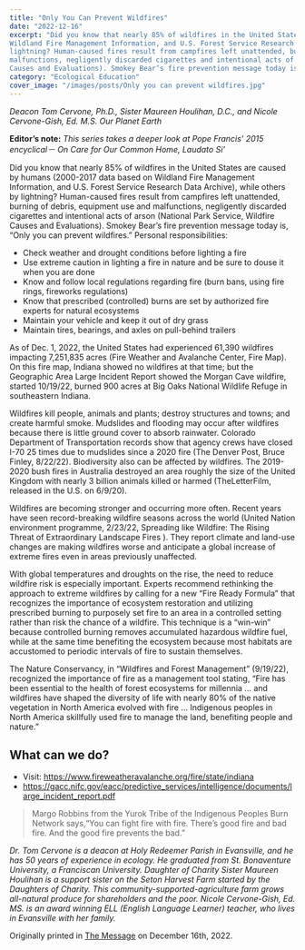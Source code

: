 ```yaml
---
title: "Only You Can Prevent Wildfires"
date: "2022-12-16"
excerpt: "Did you know that nearly 85% of wildfires in the United States are caused by humans (2000-2017 data based on
Wildland Fire Management Information, and U.S. Forest Service Research Data Archive), while others by
lightning? Human-caused fires result from campfires left unattended, burning of debris, equipment use and
malfunctions, negligently discarded cigarettes and intentional acts of arson (National Park Service, Wildfire
Causes and Evaluations). Smokey Bear’s fire prevention message today is, “Only you can prevent wildfires.”"
category: "Ecological Education"
cover_image: "/images/posts/Only you can prevent wildfires.jpg"
---
```


_Deacon Tom Cervone, Ph.D., Sister Maureen Houlihan, D.C., and Nicole Cervone-Gish, Ed. M.S.
Our Planet Earth_

**Editor’s note:** _This series takes a deeper look at Pope Francis’ 2015 encyclical－ On Care for Our Common
Home, Laudato Si’_

Did you know that nearly 85% of wildfires in the United States are caused by humans (2000-2017 data based on
Wildland Fire Management Information, and U.S. Forest Service Research Data Archive), while others by
lightning? Human-caused fires result from campfires left unattended, burning of debris, equipment use and
malfunctions, negligently discarded cigarettes and intentional acts of arson (National Park Service, Wildfire
Causes and Evaluations). Smokey Bear’s fire prevention message today is, “Only you can prevent wildfires.”
Personal responsibilities:

- Check weather and drought conditions before lighting a fire
- Use extreme caution in lighting a fire in nature and be sure to douse it when you are done
- Know and follow local regulations regarding fire (burn bans, using fire rings, fireworks regulations)
- Know that prescribed (controlled) burns are set by authorized fire experts for natural ecosystems
- Maintain your vehicle and keep it out of dry grass
- Maintain tires, bearings, and axles on pull-behind trailers

As of Dec. 1, 2022, the United States had experienced 61,390 wildfires impacting 7,251,835 acres (Fire
Weather and Avalanche Center, Fire Map). On this fire map, Indiana showed no wildfires at that time; but the
Geographic Area Large Incident Report showed the Morgan Cave wildfire, started 10/19/22, burned 900 acres
at Big Oaks National Wildlife Refuge in southeastern Indiana.

Wildfires kill people, animals and plants; destroy structures and towns; and create harmful smoke. Mudslides
and flooding may occur after wildfires because there is little ground cover to absorb rainwater. Colorado
Department of Transportation records show that agency crews have closed I-70 25 times due to mudslides since a
2020 fire (The Denver Post, Bruce Finley, 8/22/22). Biodiversity also can be affected by wildfires. The 2019-
2020 bush fires in Australia destroyed an area roughly the size of the United Kingdom with nearly 3 billion
animals killed or harmed (TheLetterFilm, released in the U.S. on 6/9/20).

Wildfires are becoming stronger and occurring more often. Recent years have seen record-breaking wildfire
seasons across the world (United Nation environment programme, 2/23/22, Spreading like Wildfire: The Rising
Threat of Extraordinary Landscape Fires ). They report climate and land-use changes are making wildfires worse
and anticipate a global increase of extreme fires even in areas previously unaffected.

With global temperatures and droughts on the rise, the need to reduce wildfire risk is especially important.
Experts recommend rethinking the approach to extreme wildfires by calling for a new “Fire Ready Formula”
that recognizes the importance of ecosystem restoration and utilizing prescribed burning to purposely set fire to
an area in a controlled setting rather than risk the chance of a wildfire. This technique is a “win-win” because
controlled burning removes accumulated hazardous wildfire fuel, while at the same time benefiting the
ecosystem because most habitats are accustomed to periodic intervals of fire to sustain themselves.

The Nature Conservancy, in “Wildfires and Forest Management” (9/19/22), recognized the importance of fire as
a management tool stating, “Fire has been essential to the health of forest ecosystems for millennia … and
wildfires have shaped the diversity of life with nearly 80% of the native vegetation in North America evolved
with fire … Indigenous peoples in North America skillfully used fire to manage the land, benefiting people and
nature.”

## What can we do?

- Visit: https://www.fireweatheravalanche.org/fire/state/indiana
- https://gacc.nifc.gov/eacc/predictive_services/intelligence/documents/large_incident_report.pdf

> Margo Robbins from the Yurok Tribe of the Indigenous Peoples Burn Network says,“You can fight fire with
> fire. There’s good fire and bad fire. And the good fire prevents the bad.”

_Dr. Tom Cervone is a deacon at Holy Redeemer Parish in Evansville, and he has 50 years of experience in
ecology. He graduated from St. Bonaventure University, a Franciscan University. Daughter of Charity Sister
Maureen Houlihan is a support sister on the Seton Harvest Farm started by the Daughters of Charity. This
community-supported-agriculture farm grows all-natural produce for shareholders and the poor. Nicole
Cervone-Gish, Ed. MS. is an award winning ELL (English Language Learner) teacher, who lives in Evansville
with her family._

Originally printed in [The Message](https://evdiomessage.org/) on December 16th, 2022.
